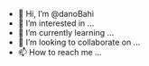 - 👋 Hi, I’m @danoBahi
- 👀 I’m interested in ...
- 🌱 I’m currently learning ...
- 💞️ I’m looking to collaborate on ...
- 📫 How to reach me ...

<!---
danoBahi/danoBahi is a ✨ special ✨ repository because its `README.md` (this file) appears on your GitHub profile.
You can click the Preview link to take a look at your changes.
--->
